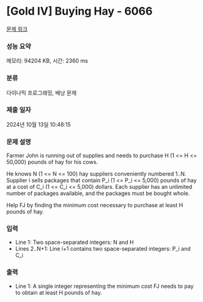 # [Gold IV] Buying Hay - 6066 

[문제 링크](https://www.acmicpc.net/problem/6066) 

### 성능 요약

메모리: 94204 KB, 시간: 2360 ms

### 분류

다이나믹 프로그래밍, 배낭 문제

### 제출 일자

2024년 10월 13일 10:48:15

### 문제 설명

<p>Farmer John is running out of supplies and needs to purchase H (1 <= H <= 50,000) pounds of hay for his cows.</p>

<p>He knows N (1 <= N <= 100) hay suppliers conveniently numbered 1..N. Supplier i sells packages that contain P_i (1 <= P_i <= 5,000) pounds of hay at a cost of C_i (1 <= C_i <= 5,000) dollars. Each supplier has an unlimited number of packages available, and the packages must be bought whole.</p>

<p>Help FJ by finding the minimum cost necessary to purchase at least H pounds of hay.</p>

### 입력 

 <ul>
	<li>Line 1: Two space-separated integers: N and H</li>
	<li>Lines 2..N+1: Line i+1 contains two space-separated integers: P_i and C_i</li>
</ul>

<p> </p>

### 출력 

 <ul>
	<li>Line 1: A single integer representing the minimum cost FJ needs to pay to obtain at least H pounds of hay.</li>
</ul>

<p> </p>


